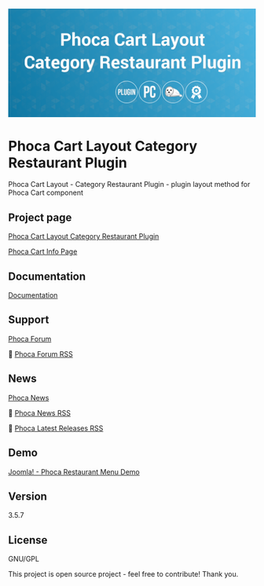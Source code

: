 



![Phoca Cart Layout Category Restaurant Plugin](https://github.com/PhocaCz/PhocaCartLayoutCategoryRestaurantPlugin/blob/main/category_restaurant.png?raw=true)

# Phoca Cart Layout Category Restaurant Plugin



Phoca Cart Layout - Category Restaurant Plugin - plugin layout method for Phoca Cart component



## Project page

[Phoca Cart Layout Category Restaurant Plugin](https://www.phoca.cz/phocacart-extensions/2-plugins/53-phoca-cart-layout-category-restaurant-plugin)

[Phoca Cart Info Page](https://www.phoca.cz/project/phocacart-joomla-ecommerce)



## Documentation

[Documentation](https://www.phoca.cz/documentation/category/115-phoca-cart)





## Support

[Phoca Forum](https://www.phoca.cz/forum)

:bell: [Phoca Forum RSS](https://www.phoca.cz/forum/app.php/feed)



## News

[Phoca News](https://www.phoca.cz/news)

:bell: [Phoca News RSS](https://www.phoca.cz/news?format=feed&type=rss)

:bell: [Phoca Latest Releases RSS](https://www.phoca.cz/download/feed/111?format=feed&type=rss)



## Demo

[Joomla! - Phoca Restaurant Menu Demo](https://www.phoca.cz/restaurantmenudemo)







## Version

3.5.7



## License

GNU/GPL



This project is open source project - feel free to contribute! Thank you.
